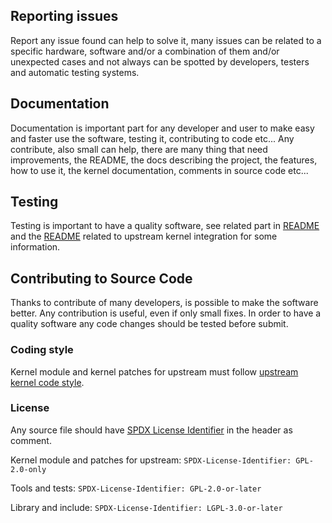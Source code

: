 ## Reporting issues

Report any issue found can help to solve it, many issues can be related to a
specific hardware, software and/or a combination of them and/or
unexpected cases and not always can be spotted by developers, testers and
automatic testing systems.

## Documentation

Documentation is important part for any developer and user to make easy and faster
use the software, testing it, contributing to code etc...
Any contribute, also small can help, there are many thing that need improvements,
the README, the docs describing the project, the features, how to use it, the
kernel documentation, comments in source code etc...

## Testing

Testing is important to have a quality software, see related part in [README](README.md#tests)
and the [README](https://github.com/veeam/blksnap/blob/master/doc/README-upstream-kernel.md) related to upstream kernel integration
for some information.

## Contributing to Source Code

Thanks to contribute of many developers, is possible to
make the software better. Any contribution is useful, even if only small fixes.
In order to have a quality software any code changes should be tested before submit.

### Coding style

Kernel module and kernel patches for upstream must follow [upstream kernel code style](https://docs.kernel.org/process/coding-style.html).

### License

Any source file should have [SPDX License Identifier](https://spdx.dev/ids/) in the header as comment.

Kernel module and patches for upstream: `SPDX-License-Identifier: GPL-2.0-only`

Tools and tests: `SPDX-License-Identifier: GPL-2.0-or-later`

Library and include: `SPDX-License-Identifier: LGPL-3.0-or-later`
